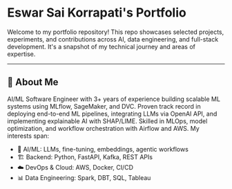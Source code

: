 # Eswar Sai Korrapati's Portfolio

Welcome to my portfolio repository! This repo showcases selected projects, experiments, and contributions across AI, data engineering, and full-stack development. It's a snapshot of my technical journey and areas of expertise.

---

## 🧾 About Me

AI/ML Software Engineer with 3+ years of experience building scalable ML systems using MLflow, SageMaker, and DVC. Proven track record in deploying end-to-end ML pipelines, integrating LLMs via OpenAI API, and implementing explainable AI with SHAP/LIME. Skilled in MLOps, model optimization, and workflow orchestration with Airflow and AWS. My interests span:

- 🚀 AI/ML: LLMs, fine-tuning, embeddings, agentic workflows
- 🏗️ Backend: Python, FastAPI, Kafka, REST APIs
- ☁️ DevOps & Cloud: AWS, Docker, CI/CD
- 📊 Data Engineering: Spark, DBT, SQL, Tableau
